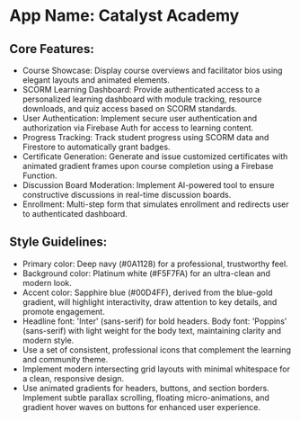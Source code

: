 # **App Name**: Catalyst Academy

## Core Features:

- Course Showcase: Display course overviews and facilitator bios using elegant layouts and animated elements.
- SCORM Learning Dashboard: Provide authenticated access to a personalized learning dashboard with module tracking, resource downloads, and quiz access based on SCORM standards.
- User Authentication: Implement secure user authentication and authorization via Firebase Auth for access to learning content.
- Progress Tracking: Track student progress using SCORM data and Firestore to automatically grant badges.
- Certificate Generation: Generate and issue customized certificates with animated gradient frames upon course completion using a Firebase Function.
- Discussion Board Moderation: Implement AI-powered tool to ensure constructive discussions in real-time discussion boards.
- Enrollment: Multi-step form that simulates enrollment and redirects user to authenticated dashboard.

## Style Guidelines:

- Primary color: Deep navy (#0A1128) for a professional, trustworthy feel.
- Background color: Platinum white (#F5F7FA) for an ultra-clean and modern look.
- Accent color: Sapphire blue (#00D4FF), derived from the blue-gold gradient, will highlight interactivity, draw attention to key details, and promote engagement.
- Headline font: 'Inter' (sans-serif) for bold headers. Body font: 'Poppins' (sans-serif) with light weight for the body text, maintaining clarity and modern style.
- Use a set of consistent, professional icons that complement the learning and community theme.
- Implement modern intersecting grid layouts with minimal whitespace for a clean, responsive design.
- Use animated gradients for headers, buttons, and section borders. Implement subtle parallax scrolling, floating micro-animations, and gradient hover waves on buttons for enhanced user experience.